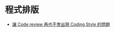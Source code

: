 # 程式排版

* [讓 Code review 再也不會出現 Coding Style 的問題](https://dwatow.github.io/2018/09-20-code-review-without-coding-style-worning/)

